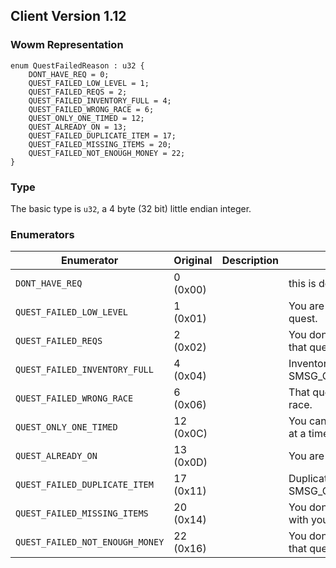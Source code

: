 ## Client Version 1.12

### Wowm Representation
```rust,ignore
enum QuestFailedReason : u32 {
    DONT_HAVE_REQ = 0;    
    QUEST_FAILED_LOW_LEVEL = 1;    
    QUEST_FAILED_REQS = 2;    
    QUEST_FAILED_INVENTORY_FULL = 4;    
    QUEST_FAILED_WRONG_RACE = 6;    
    QUEST_ONLY_ONE_TIMED = 12;    
    QUEST_ALREADY_ON = 13;    
    QUEST_FAILED_DUPLICATE_ITEM = 17;    
    QUEST_FAILED_MISSING_ITEMS = 20;    
    QUEST_FAILED_NOT_ENOUGH_MONEY = 22;    
}
```
### Type
The basic type is `u32`, a 4 byte (32 bit) little endian integer.
### Enumerators
| Enumerator | Original  | Description | Comment |
| --------- | -------- | ----------- | ------- |
| `DONT_HAVE_REQ` | 0 (0x00) |  | this is default case |
| `QUEST_FAILED_LOW_LEVEL` | 1 (0x01) |  | You are not high enough level for that quest. |
| `QUEST_FAILED_REQS` | 2 (0x02) |  | You don't meet the requirements for that quest. |
| `QUEST_FAILED_INVENTORY_FULL` | 4 (0x04) |  | Inventory is full. (Also 50. From SMSG_QUESTGIVER_QUEST_FAILED) |
| `QUEST_FAILED_WRONG_RACE` | 6 (0x06) |  | That quest is not available to your race. |
| `QUEST_ONLY_ONE_TIMED` | 12 (0x0C) |  | You can only be on one timed quest at a time. |
| `QUEST_ALREADY_ON` | 13 (0x0D) |  | You are already on that quest. |
| `QUEST_FAILED_DUPLICATE_ITEM` | 17 (0x11) |  | Duplicate item found. (From SMSG_QUESTGIVER_QUEST_FAILED) |
| `QUEST_FAILED_MISSING_ITEMS` | 20 (0x14) |  | You don't have the required items with you. Check storage. |
| `QUEST_FAILED_NOT_ENOUGH_MONEY` | 22 (0x16) |  | You don't have enough money for that quest. |
